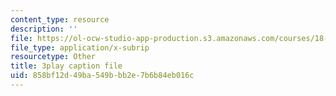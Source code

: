 ```yaml
---
content_type: resource
description: ''
file: https://ol-ocw-studio-app-production.s3.amazonaws.com/courses/18-01sc-single-variable-calculus-fall-2010/858bf12d49ba549bbb2e7b6b84eb016c_XRkgBWbWvg4.vtt
file_type: application/x-subrip
resourcetype: Other
title: 3play caption file
uid: 858bf12d-49ba-549b-bb2e-7b6b84eb016c
---
```

